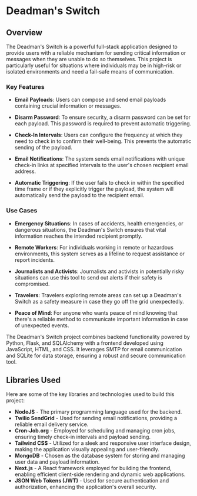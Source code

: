 # Deadman's Switch

## Overview

The Deadman's Switch is a powerful full-stack application designed to provide users with a reliable mechanism for sending critical information or messages when they are unable to do so themselves. This project is particularly useful for situations where individuals may be in high-risk or isolated environments and need a fail-safe means of communication.

### Key Features

- **Email Payloads**: Users can compose and send email payloads containing crucial information or messages.

- **Disarm Password**: To ensure security, a disarm password can be set for each payload. This password is required to prevent automatic triggering.

- **Check-In Intervals**: Users can configure the frequency at which they need to check in to confirm their well-being. This prevents the automatic sending of the payload.

- **Email Notifications**: The system sends email notifications with unique check-in links at specified intervals to the user's chosen recipient email address.

- **Automatic Triggering**: If the user fails to check in within the specified time frame or if they explicitly trigger the payload, the system will automatically send the payload to the recipient email.

### Use Cases

- **Emergency Situations**: In cases of accidents, health emergencies, or dangerous situations, the Deadman's Switch ensures that vital information reaches the intended recipient promptly.

- **Remote Workers**: For individuals working in remote or hazardous environments, this system serves as a lifeline to request assistance or report incidents.

- **Journalists and Activists**: Journalists and activists in potentially risky situations can use this tool to send out alerts if their safety is compromised.

- **Travelers**: Travelers exploring remote areas can set up a Deadman's Switch as a safety measure in case they go off the grid unexpectedly.

- **Peace of Mind**: For anyone who wants peace of mind knowing that there's a reliable method to communicate important information in case of unexpected events.

The Deadman's Switch project combines backend functionality powered by Python, Flask, and SQLAlchemy with a frontend developed using JavaScript, HTML, and CSS. It leverages SMTP for email communication and SQLite for data storage, ensuring a robust and secure communication tool.

## Libraries Used

Here are some of the key libraries and technologies used to build this project:

- **NodeJS** - The primary programming language used for the backend.
- **Twilio SendGrid** - Used for sending email notifications, providing a reliable email delivery service.
- **Cron-Job.org** - Employed for scheduling and managing cron jobs, ensuring timely check-in intervals and payload sending.
- **Tailwind CSS** - Utilized for a sleek and responsive user interface design, making the application visually appealing and user-friendly.
- **MongoDB** - Chosen as the database system for storing and managing user data and payload information.
- **Next.js** - A React framework employed for building the frontend, enabling efficient client-side rendering and dynamic web applications.
- **JSON Web Tokens (JWT)** - Used for secure authentication and authorization, enhancing the application's overall security.
